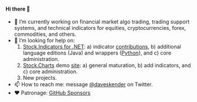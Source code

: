 #### Hi there 👋

- 🔭 I’m currently working on financial market algo trading, trading support systems, and technical indicators for equities, cryptocurrencies, forex, commodities, and others.
- 🤔 I’m looking for help on:
  1. [Stock.Indicators for .NET](https://github.com/DaveSkender/Stock.Indicators): a) indicator [contributions](https://daveskender.github.io/Stock.Indicators/contributing/), b) additional language editions (Java) and wrappers ([Python](https://github.com/DaveSkender/Stock.Indicators.Python)), and c) core administration.
  2. [Stock.Charts](https://github.com/DaveSkender/Stock.Charts) demo [site](https://stock-charts.azurewebsites.net): a) general maturation, b) add indicators, and c) core administration.
  3. New projects.
- 📫 How to reach me: message [@daveskender](https://twitter.com/messages/compose?recipient_id=27475431) on Twitter.
- ❤️ Patronage: [GitHub Sponsors](https://github.com/sponsors/DaveSkender)
